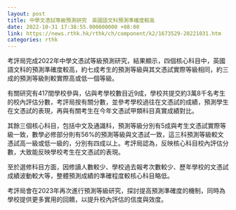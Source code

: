 ```yaml
---
layout: post
title: 中學文憑試等級預測研究　英國語文科預測準確度較高
date: 2022-10-31 17:38:55.000000000 +08:00
link: https://news.rthk.hk/rthk/ch/component/k2/1673529-20221031.htm
categories: rthk
---
```


考評局完成2022年中學文憑試等級預測研究，結果顯示，四個核心科目中，英國語文科的預測準確度較高，約七成考生的預測等級與其文憑試實際等級相同，約三成的預測等級則較實際高或低一個等級。

有關研究有417間學校參與，佔與考學校數目近9成，學校共提交約3萬8千名考生的校內評估分數，考評局按有關分數，並參考學校過往在文憑試的成績，預測學生在文憑試的表現，再與有關考生在今年文憑試甲類科目真實成績對比。

其餘三個核心科目，包括中文及通識科，預測等級分別有5成與考生文憑試實際等級一致，數學必修部分則有56%的預測等級與文憑試一致，這三科預測等級較文憑試高一級或低一級的，分別有四成以上。考評局認為，反映核心科目校內評估分數，大致能反映學校考生在文憑試的表現。

至於選修科目方面，因修讀人數較少、學校過去報考次數較少、歷年學校的文憑試成績波動較大等，整體預測成績的準確程度較核心科目略低。

考評局會在2023年再次進行預測等級研究，探討提高預測準確度的機制，同時為學校提供更多實用的回饋，以提升校內評估的信度與效度。
